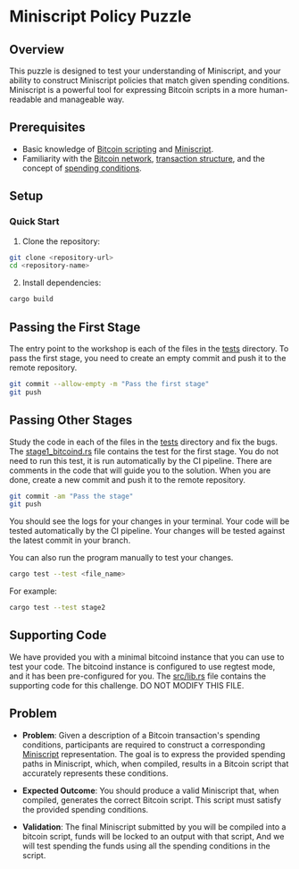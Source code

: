 # Miniscript Policy Puzzle

## Overview

This puzzle is designed to test your understanding of Miniscript, and your ability to construct Miniscript policies that match given spending conditions. Miniscript is a powerful tool for expressing Bitcoin scripts in a more human-readable and manageable way.

## Prerequisites

- Basic knowledge of [Bitcoin scripting](https://learnmeabitcoin.com/technical/script/) and [Miniscript](https://bitcoin.sipa.be/miniscript/).
- Familiarity with the [Bitcoin network](https://developer.bitcoin.org/devguide/p2p_network.html), [transaction structure](https://learnmeabitcoin.com/technical/transaction/), and the concept of [spending conditions](https://bitcoin.design/guide/how-it-works/custom-spending-conditions/#:~:text=Spending%20conditions%20encode%20the%20rules,key%20that%20can%20sign%20transactions).

## Setup

### Quick Start

1. Clone the repository:

```bash
git clone <repository-url>
cd <repository-name>
```

2. Install dependencies:

```bash
cargo build
```

## Passing the First Stage

The entry point to the workshop is each of the files in the [tests](tests) directory. To pass the first stage, you need to create an empty commit and push it to the remote repository.

```bash
git commit --allow-empty -m "Pass the first stage"
git push
```

## Passing Other Stages

Study the code in each of the files in the [tests](tests) directory and fix the bugs. The [stage1_bitcoind.rs](tests/stage1_bitcoind.rs) file contains the test for the first stage. You do not need to run this test, it is run automatically by the CI pipeline. There are comments in the code that will guide you to the solution. When you are done, create a new commit and push it to the remote repository.

```bash
git commit -am "Pass the stage"
git push
```

You should see the logs for your changes in your terminal. Your code will be tested automatically by the CI pipeline. Your changes will be tested against the latest commit in your branch.

You can also run the program manually to test your changes.

```bash
cargo test --test <file_name>
```

For example:

```bash
cargo test --test stage2
```

## Supporting Code

We have provided you with a minimal bitcoind instance that you can use to test your code. The bitcoind instance is configured to use regtest mode, and it has been pre-configured for you. The [src/lib.rs](src/lib.rs) file contains the supporting code for this challenge. DO NOT MODIFY THIS FILE.

## Problem

- **Problem**: Given a description of a Bitcoin transaction's spending conditions, participants are required to construct a corresponding [Miniscript](https://bitcoin.sipa.be/miniscript/) representation.
The goal is to express the provided spending paths in Miniscript, which, when compiled, results in a Bitcoin script that accurately represents these conditions.

- **Expected Outcome**: You should produce a valid Miniscript that, when compiled, generates the correct Bitcoin script. This script must satisfy the provided spending conditions.

- **Validation**: The final Miniscript submitted by you will be compiled into a bitcoin script, funds will be locked to an output with that script, And we will test spending the funds using all the spending conditions in the script.
